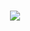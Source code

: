 
 <p>
 <h3 align="center">



<img src="https://readme-typing-svg.demolab.com/?lines=$+Hello,++World+:)&font=Fira%20Code&center=true&width=440&height=45&color=f75c7e&vCenter=true&pause=10&size=22" />


<br>
</br>
</h3>
</p>

